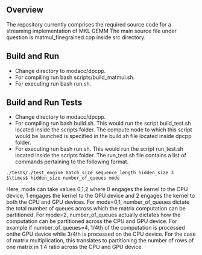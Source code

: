 Overview
-----------

The repository currently comprises the required source code for a streaming implementation of MKL GEMM 
The main source file under question is matmul_finegrained.cpp inside src directory. 


Build and Run
--------------
* Change directory to modacc/dpcpp.
* For compiling run bash scripts/build_matmul.sh.
* For executing run bash run.sh.




Build and Run Tests
--------------
* Change directory to modacc/dpcpp.
* For compiling run bash build.sh. This would run the script build_test.sh located inside the scripts folder. The compute node to which this script would be launched is specified in the build.sh file located inside dpcpp folder.  
* For executing run bash run.sh. This would run the script run_test.sh located inside the scripts folder. The run_test.sh file contains a list of commands pertaining to the following format.
```
./tests/./test_engine batch_size sequence_length hidden_size 3 $\times$ hidden_size number_of_queues mode
```
Here, mode can take values 0,1,2 where 0 engages the kernel to the CPU device, 1 engages the kernel to the GPU device and 2 engages the kernel to both the CPU and GPU devices. For mode=0,1, number_of_queues dictate the total number of queues across which the matrix computation can be partitioned. For mode=2, number_of_queues actually dictates how the computation can be partitioned across the CPU and GPU device. For example if number_of_queues=4, 1/4th of the computation is processed onthe GPU device while 3/4th is processed on the CPU device. For the case of matrix multiplication, this translates to partitioning the number of rows of one matrix in 1:4 ratio across the CPU and GPU device. 

